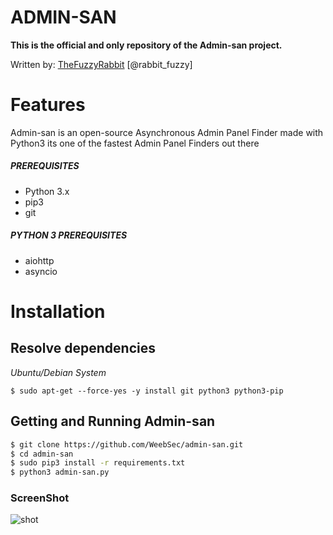 # ADMIN-SAN
**This is the official and only repository of the Admin-san project.**

Written by: [TheFuzzyRabbit](https://github.com/FuzzyRabbit) [@rabbit_fuzzy]

# Features
Admin-san is an open-source Asynchronous Admin Panel Finder made with Python3
its one of the fastest Admin Panel Finders out there


##### PREREQUISITES
* Python 3.x 
* pip3
* git

##### PYTHON 3 PREREQUISITES
* aiohttp
* asyncio

# Installation
## Resolve dependencies
*Ubuntu/Debian System*
```
$ sudo apt-get --force-yes -y install git python3 python3-pip
```

## Getting and Running Admin-san
```sh
$ git clone https://github.com/WeebSec/admin-san.git
$ cd admin-san
$ sudo pip3 install -r requirements.txt
$ python3 admin-san.py
```

### ScreenShot
![shot](https://github.com/WeebSec/admin-san/blob/master/imgs/ss.png)




